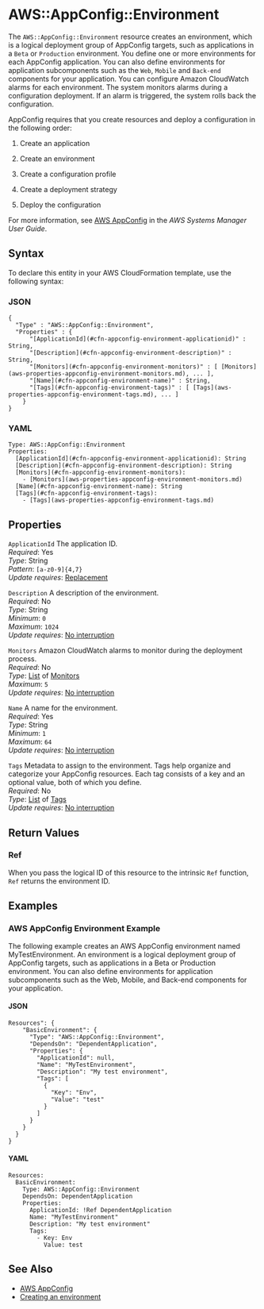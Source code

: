 # AWS::AppConfig::Environment<a name="aws-resource-appconfig-environment"></a>

The `AWS::AppConfig::Environment` resource creates an environment, which is a logical deployment group of AppConfig targets, such as applications in a `Beta` or `Production` environment\. You define one or more environments for each AppConfig application\. You can also define environments for application subcomponents such as the `Web`, `Mobile` and `Back-end` components for your application\. You can configure Amazon CloudWatch alarms for each environment\. The system monitors alarms during a configuration deployment\. If an alarm is triggered, the system rolls back the configuration\.

AppConfig requires that you create resources and deploy a configuration in the following order:

1. Create an application

1. Create an environment

1. Create a configuration profile

1. Create a deployment strategy

1. Deploy the configuration

For more information, see [AWS AppConfig](https://docs.aws.amazon.com/systems-manager/latest/userguide/appconfig.html) in the *AWS Systems Manager User Guide*\.

## Syntax<a name="aws-resource-appconfig-environment-syntax"></a>

To declare this entity in your AWS CloudFormation template, use the following syntax:

### JSON<a name="aws-resource-appconfig-environment-syntax.json"></a>

```
{
  "Type" : "AWS::AppConfig::Environment",
  "Properties" : {
      "[ApplicationId](#cfn-appconfig-environment-applicationid)" : String,
      "[Description](#cfn-appconfig-environment-description)" : String,
      "[Monitors](#cfn-appconfig-environment-monitors)" : [ [Monitors](aws-properties-appconfig-environment-monitors.md), ... ],
      "[Name](#cfn-appconfig-environment-name)" : String,
      "[Tags](#cfn-appconfig-environment-tags)" : [ [Tags](aws-properties-appconfig-environment-tags.md), ... ]
    }
}
```

### YAML<a name="aws-resource-appconfig-environment-syntax.yaml"></a>

```
Type: AWS::AppConfig::Environment
Properties: 
  [ApplicationId](#cfn-appconfig-environment-applicationid): String
  [Description](#cfn-appconfig-environment-description): String
  [Monitors](#cfn-appconfig-environment-monitors): 
    - [Monitors](aws-properties-appconfig-environment-monitors.md)
  [Name](#cfn-appconfig-environment-name): String
  [Tags](#cfn-appconfig-environment-tags): 
    - [Tags](aws-properties-appconfig-environment-tags.md)
```

## Properties<a name="aws-resource-appconfig-environment-properties"></a>

`ApplicationId`  <a name="cfn-appconfig-environment-applicationid"></a>
The application ID\.  
*Required*: Yes  
*Type*: String  
*Pattern*: `[a-z0-9]{4,7}`  
*Update requires*: [Replacement](https://docs.aws.amazon.com/AWSCloudFormation/latest/UserGuide/using-cfn-updating-stacks-update-behaviors.html#update-replacement)

`Description`  <a name="cfn-appconfig-environment-description"></a>
A description of the environment\.  
*Required*: No  
*Type*: String  
*Minimum*: `0`  
*Maximum*: `1024`  
*Update requires*: [No interruption](https://docs.aws.amazon.com/AWSCloudFormation/latest/UserGuide/using-cfn-updating-stacks-update-behaviors.html#update-no-interrupt)

`Monitors`  <a name="cfn-appconfig-environment-monitors"></a>
Amazon CloudWatch alarms to monitor during the deployment process\.  
*Required*: No  
*Type*: [List](aws-properties-appconfig-environment-monitors.md) of [Monitors](aws-properties-appconfig-environment-monitors.md)  
*Maximum*: `5`  
*Update requires*: [No interruption](https://docs.aws.amazon.com/AWSCloudFormation/latest/UserGuide/using-cfn-updating-stacks-update-behaviors.html#update-no-interrupt)

`Name`  <a name="cfn-appconfig-environment-name"></a>
A name for the environment\.  
*Required*: Yes  
*Type*: String  
*Minimum*: `1`  
*Maximum*: `64`  
*Update requires*: [No interruption](https://docs.aws.amazon.com/AWSCloudFormation/latest/UserGuide/using-cfn-updating-stacks-update-behaviors.html#update-no-interrupt)

`Tags`  <a name="cfn-appconfig-environment-tags"></a>
Metadata to assign to the environment\. Tags help organize and categorize your AppConfig resources\. Each tag consists of a key and an optional value, both of which you define\.  
*Required*: No  
*Type*: [List](aws-properties-appconfig-environment-tags.md) of [Tags](aws-properties-appconfig-environment-tags.md)  
*Update requires*: [No interruption](https://docs.aws.amazon.com/AWSCloudFormation/latest/UserGuide/using-cfn-updating-stacks-update-behaviors.html#update-no-interrupt)

## Return Values<a name="aws-resource-appconfig-environment-return-values"></a>

### Ref<a name="aws-resource-appconfig-environment-return-values-ref"></a>

When you pass the logical ID of this resource to the intrinsic `Ref` function, `Ref` returns the environment ID\.

## Examples<a name="aws-resource-appconfig-environment--examples"></a>

### AWS AppConfig Environment Example<a name="aws-resource-appconfig-environment--examples--AWS_AppConfig_Environment_Example"></a>

The following example creates an AWS AppConfig environment named MyTestEnvironment\. An environment is a logical deployment group of AppConfig targets, such as applications in a Beta or Production environment\. You can also define environments for application subcomponents such as the Web, Mobile, and Back\-end components for your application\. 

#### JSON<a name="aws-resource-appconfig-environment--examples--AWS_AppConfig_Environment_Example--json"></a>

```
Resources": {
    "BasicEnvironment": {
      "Type": "AWS::AppConfig::Environment",
      "DependsOn": "DependentApplication",
      "Properties": {
        "ApplicationId": null,
        "Name": "MyTestEnvironment",
        "Description": "My test environment",
        "Tags": [
          {
            "Key": "Env",
            "Value": "test"
          }
        ]
      }
    }
  }
}
```

#### YAML<a name="aws-resource-appconfig-environment--examples--AWS_AppConfig_Environment_Example--yaml"></a>

```
Resources:
  BasicEnvironment:
    Type: AWS::AppConfig::Environment
    DependsOn: DependentApplication
    Properties:
      ApplicationId: !Ref DependentApplication
      Name: "MyTestEnvironment"
      Description: "My test environment"
      Tags:
        - Key: Env
          Value: test
```

## See Also<a name="aws-resource-appconfig-environment--seealso"></a>
+  [AWS AppConfig](https://docs.aws.amazon.com/systems-manager/latest/userguide/appconfig.html) 
+  [Creating an environment](https://docs.aws.amazon.com/systems-manager/latest/userguide/appconfig-creating-environment.html)